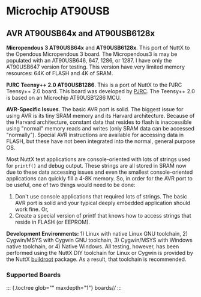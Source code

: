 Microchip AT90USB
=================

AVR AT90USB64x and AT90USB6128x
-------------------------------

**Micropendous 3 AT90USB64x** and **AT90USB6128x**. This port of NuttX
to the Opendous Micropendous 3 board. The Micropendous3 is may be
populated with an AT90USB646, 647, 1286, or 1287. I have only the
AT90USB647 version for testing. This version have very limited memory
resources: 64K of FLASH and 4K of SRAM.

**PJRC Teensy++ 2.0 AT90USB1286**. This is a port of NuttX to the PJRC
Teensy++ 2.0 board. This board was developed by
[PJRC](http://pjrc.com/teensy/). The Teensy++ 2.0 is based on an
Microchip AT90USB1286 MCU.

**AVR-Specific Issues**. The basic AVR port is solid. The biggest issue
for using AVR is its tiny SRAM memory and its Harvard architecture.
Because of the Harvard architecture, constant data that resides to flash
is inaccessible using \"normal\" memory reads and writes (only SRAM data
can be accessed \"normally\"). Special AVR instructions are available
for accessing data in FLASH, but these have not been integrated into the
normal, general purpose OS.

Most NuttX test applications are console-oriented with lots of strings
used for `printf()` and debug output. These strings are all stored in
SRAM now due to these data accessing issues and even the smallest
console-oriented applications can quickly fill a 4-8K memory. So, in
order for the AVR port to be useful, one of two things would need to be
done:

1.  Don\'t use console applications that required lots of strings. The
    basic AVR port is solid and your typical deeply embedded application
    should work fine. Or,
2.  Create a special version of printf that knows how to access strings
    that reside in FLASH (or EEPROM).

**Development Environments:** 1) Linux with native Linux GNU toolchain,
2) Cygwin/MSYS with Cygwin GNU toolchain, 3) Cygwin/MSYS with Windows
native toolchain, or 4) Native Windows. All testing, however, has been
performed using the NuttX DIY toolchain for Linux or Cygwin is provided
by the NuttX
[buildroot](https://bitbucket.org/nuttx/buildroot/downloads/) package.
As a result, that toolchain is recommended.

### Supported Boards

::: {.toctree glob="" maxdepth="1"}
boards/*/*
:::
